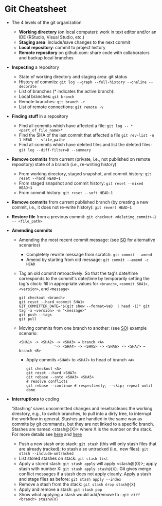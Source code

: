 # Git Cheatsheet

* The 4 levels of the git organization
    * __Working directory__ (on local computer): work in text editor and/or an IDE (RStudio, Visual Studio, etc.)
    * __Staging area__: include/save changes to the next commit
    * __Local repository__: commit to project history
    * __Remote repository__ on github.com: share code with collaborators and backup local branches

* __Inspecting__ a repository
    * State of working directory and staging area: git status
    * History of commits: `git log --graph --full-history --oneline --decorate`
    * List of branches (* indicates the active branch):
    * Local branches: `git branch`
    * Remote branches: `git branch -r`
    * List of remote connections: `git remote -v`

* __Finding stuff__ in a repository
    * Find all commits which have affected a file: `git log -- *<part_of_file_name>*`
    * Find the SHA of the last commit that affected a file `git rev-list -n 1 HEAD -- <file_path>`
    * Find all commits which have deleted files and list the deleted files:
      `git log --diff-filter=D --summary`

* __Remove commits__ from current (private, i.e., not published on remote repository) state of a branch (i.e., re-writing history)
    * From working directory, staged snapshot, and commit history: `git reset --hard HEAD~1`
    * From staged snapshot and commit history: `git reset --mixed HEAD~1`
    * From commit history: `git reset --soft HEAD~1`
* __Remove commits__ from current published branch (by creating a new commit, i.e., it does not re-write history): `git revert HEAD~1`

* __Restore file__ from a previous commit: `git checkout <deleting_commit>~1 -- <file_path>`

* __Amending commits__
  * Amending the most recent commit message:
    (see [SO](http://stackoverflow.com/questions/179123/how-to-modify-existing-unpushed-commits) for alternative scenarios)
      * Completely rewrite message from scratch: `git commit --amend`
      * Amend by starting from old message: `git commit --amend -c HEAD`

  * Tag an old commit retroactively:
    So that the tag's date/time corresponds to the commit's date/time by
    temporarily setting the tag's clock:
    fill in appropriate values for `<branch>`, `<commit SHA1>`, `<version>`, and
    `<message>`
      ```{bash}
      git checkout <branch>
      git reset --hard <commit SHA1>
      GIT_COMMITTER_DATE="$(git show --format=%aD  | head -1)" git tag -a <version> -m "<message>"
      git push --tags
      git pull
      ```

  * Moving commits from one branch to another:
    (see [SO](https://stackoverflow.com/questions/1670970/how-to-cherry-pick-multiple-commits))
    example scenario:
    ```{bash}
    <SHA1> -> <SHA2> -> <SHA3> = branch <A>
                    '-> <SHA4> -> <SHA5> -> <SHA6> -> <SHA7> = branch <B>
    ```

    * Apply commits `<SHA6>` to `<SHA7>` to head of branch `<A>`
      ```{bash}
      git checkout <A>
      git reset --hard <SHA7>
      git rebase --onto <SHA3> <SHA5>
      # resolve conflicts
      git rebase --continue # respectively, --skip; repeat until done
      ```


* __Interruptions__ to coding

  'Stashing' saves uncommitted changes and resets/cleans the working directory,
  e.g., to switch branches, to pull into a dirty tree, to interrupt the workflow
  in general. Stashes are handled in the same way as commits by git commands,
  but they are not linked to a specific branch. Stashes are named <stash@{X}>
  where X is the number on the stack. For more details see
  [here](https://git-scm.com/docs/git-stash) and
  [here](https://git-scm.com/book/tr/v2/Git-Tools-Stashing-and-Cleaning)

    * Push a new stash onto stack: `git stash` (this will only stash files that
      are already tracked); to stash also untracked (i.e., new files):
      `git stash --include-untracked`
    * List stored stashes on stack: `git stash list`
    * Apply a stored stash: `git stash apply` will apply <stash@{0}>;
      apply stash with number X: `git stash apply stash@{X}`. Git gives merge
      conflict messages if a stash does not apply cleanly. Apply a stash and
      stage files as before: `git stash apply --index`
    * Remove a stash from the stack: `git stash drop stash@{X}`
    * Apply and remove a stash: `git stash pop`
    * Show what applying a stash would add/remove to <branch>:
      `git diff <branch> stash@{X}`

